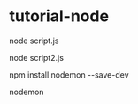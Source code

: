 # tutorial-node


node script.js

node script2.js               

npm install nodemon --save-dev

nodemon